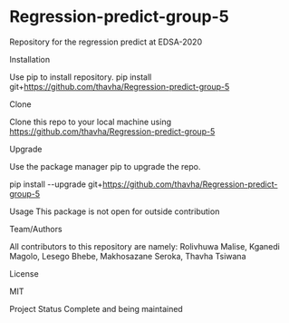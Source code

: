 # Regression-predict-group-5
Repository for the regression predict at EDSA-2020

Installation

Use pip to install repository.
pip install git+https://github.com/thavha/Regression-predict-group-5

Clone

Clone this repo to your local machine using https://github.com/thavha/Regression-predict-group-5

Upgrade

Use the package manager pip to upgrade the repo.

pip install --upgrade git+https://github.com/thavha/Regression-predict-group-5

Usage
This package is not open for outside contribution

Team/Authors

All contributors to this repository are namely: Rolivhuwa Malise, Kganedi Magolo, Lesego Bhebe, Makhosazane Seroka, Thavha Tsiwana

License

MIT

Project Status
Complete and being maintained
